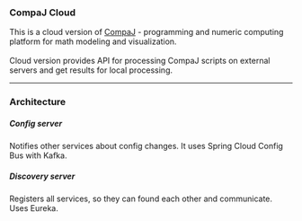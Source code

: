 ### CompaJ Cloud
This is a cloud version of [CompaJ](https://github.com/CrissNamon/compaj) - programming and numeric computing platform for math modeling and visualization.
<br>
<br>
Cloud version provides API for processing CompaJ scripts on external servers and get results for local processing.
____

### Architecture

##### Config server
Notifies other services about config changes. It uses Spring Cloud Config Bus with Kafka.

##### Discovery server
Registers all services, so they can found each other and communicate. Uses Eureka.
